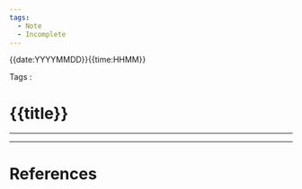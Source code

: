 ```yaml
---
tags:
  - Note
  - Incomplete
---
```

{{date:YYYYMMDD}}{{time:HHMM}}

Tags :
# {{title}}
---

---
# References
